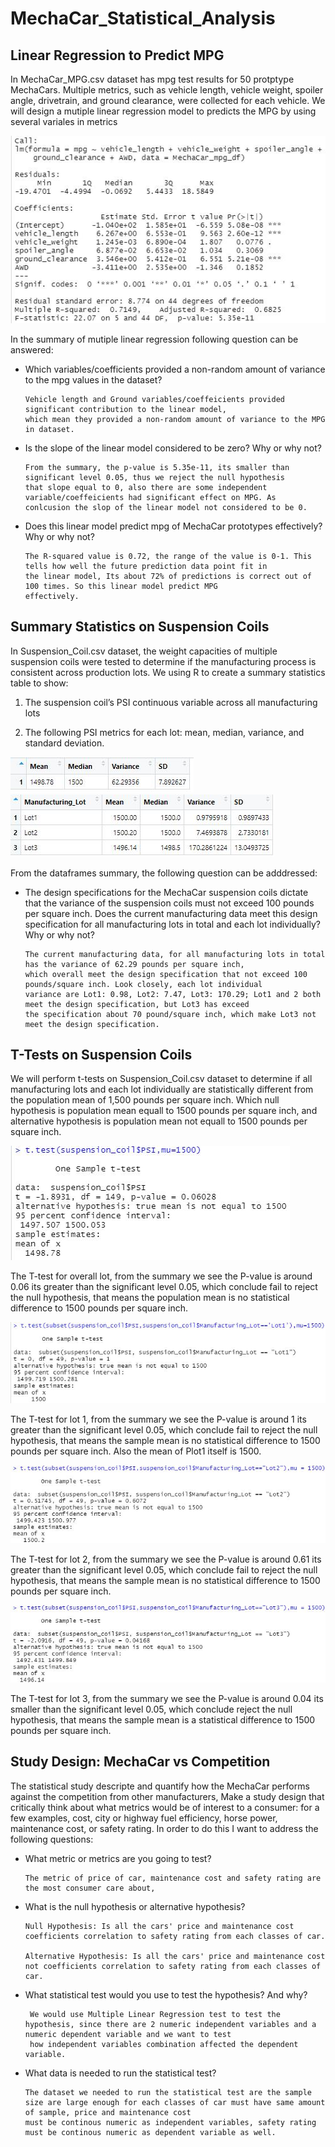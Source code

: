 # MechaCar_Statistical_Analysis

## Linear Regression to Predict MPG
In MechaCar_MPG.csv dataset has mpg test results for 50 protptype MechaCars. Multiple metrics, such as vehicle length, vehicle weight, spoiler angle, drivetrain, and ground clearance, were collected for each vehicle. We will design a mutiple linear regression model to predicts the MPG by using several variales in metrics

![summary_multi_lm](https://github.com/hayden0098/MechaCar_Statistical_Analysis/blob/main/screenshot/summary_multi_lm.jpg)

In the summary of mutiple linear regression following question can be answered:

* Which variables/coefficients provided a non-random amount of variance to the mpg values in the dataset?
  
      Vehicle length and Ground variables/coeffeicients provided significant contribution to the linear model, 
      which mean they provided a non-random amount of variance to the MPG in dataset.
* Is the slope of the linear model considered to be zero? Why or why not?

      From the summary, the p-value is 5.35e-11, its smaller than significant level 0.05, thus we reject the null hypothesis 
      that slope equal to 0, also there are some independent variable/coeffeicients had significant effect on MPG. As 
      conlcusion the slop of the linear model not considered to be 0.
* Does this linear model predict mpg of MechaCar prototypes effectively? Why or why not?

      The R-squared value is 0.72, the range of the value is 0-1. This tells how well the future prediction data point fit in 
      the linear model, Its about 72% of predictions is correct out of 100 times. So this linear model predict MPG 
      effectively.

## Summary Statistics on Suspension Coils
In Suspension_Coil.csv dataset, the weight capacities of multiple suspension coils were tested to determine if the manufacturing process is consistent across production lots. We using R to create a summary statistics table to show:

1. The suspension coil’s PSI continuous variable across all manufacturing lots

2. The following PSI metrics for each lot: mean, median, variance, and standard deviation.

![total_summary](https://github.com/hayden0098/MechaCar_Statistical_Analysis/blob/main/screenshot/total_summary.jpg) ![lot_summary](https://github.com/hayden0098/MechaCar_Statistical_Analysis/blob/main/screenshot/lot_summary.jpg)

From the dataframes summary, the following question can be adddressed:
* The design specifications for the MechaCar suspension coils dictate that the variance of the suspension coils must not exceed 100 pounds per square inch. Does the current manufacturing data meet this design specification for all manufacturing lots in total and each lot individually? Why or why not?

      The current manufacturing data, for all manufacturing lots in total has the variance of 62.29 pounds per square inch, 
      which overall meet the design specification that not exceed 100 pounds/square inch. Look closely, each lot individual 
      variance are Lot1: 0.98, Lot2: 7.47, Lot3: 170.29; Lot1 and 2 both meet the design specification, but Lot3 has exceed 
      the specification about 70 pound/square inch, which make Lot3 not meet the design specification.

## T-Tests on Suspension Coils
We will perform t-tests on Suspension_Coil.csv dataset to determine if all manufacturing lots and each lot individually are statistically different from the population mean of 1,500 pounds per square inch. Which null hypothesis is population mean equall to 1500 pounds per square inch, and alternative hypothesis is population mean not equall to 1500 pounds per square inch.

![all-lot-t-test](https://github.com/hayden0098/MechaCar_Statistical_Analysis/blob/main/screenshot/overall_t_test.jpg)

The T-test for overall lot, from the summary we see the P-value is around 0.06 its greater than the significant level 0.05, which conclude fail to reject the null hypothesis, that means the population mean is no statistical difference to 1500 pounds per square inch.

![Lot1-t-test](https://github.com/hayden0098/MechaCar_Statistical_Analysis/blob/main/screenshot/lot1_t_test.jpg)

The T-test for lot 1, from the summary we see the P-value is around 1 its greater than the significant level 0.05, which conclude fail to reject the null hypothesis, that means the sample mean is no statistical difference to 1500 pounds per square inch. Also the mean of Plot1 itself is 1500.

![Lot2-t-test](https://github.com/hayden0098/MechaCar_Statistical_Analysis/blob/main/screenshot/lot2_t_test.jpg)

The T-test for lot 2, from the summary we see the P-value is around 0.61 its greater than the significant level 0.05, which conclude fail to reject the null hypothesis, that means the sample mean is no statistical difference to 1500 pounds per square inch.

![Lot3-t-test](https://github.com/hayden0098/MechaCar_Statistical_Analysis/blob/main/screenshot/lot3_t_test.jpg)

The T-test for lot 3, from the summary we see the P-value is around 0.04 its smaller than the significant level 0.05, which conclude reject the null hypothesis, that means the sample mean is a statistical difference to 1500 pounds per square inch.

## Study Design: MechaCar vs Competition
The statistical study descripte and quantify how the MechaCar performs against the competition from other manufacturers, Make a study design that critically think about what metrics would be of interest to a consumer: for a few examples, cost, city or highway fuel efficiency, horse power, maintenance cost, or safety rating. In order to do this I want to address the following questions:

* What metric or metrics are you going to test?
        
      The metric of price of car, maintenance cost and safety rating are the most consumer care about, 
* What is the null hypothesis or alternative hypothesis?

      Null Hypothesis: Is all the cars' price and maintenance cost coefficients correlation to safety rating from each classes of car.

      Alternative Hypothesis: Is all the cars' price and maintenance cost not coefficients correlation to safety rating from each classes of car.
* What statistical test would you use to test the hypothesis? And why?

       We would use Multiple Linear Regression test to test the hypothesis, since there are 2 numeric independent variables and a numeric dependent variable and we want to test 
       how independent variables combination affected the dependent variable.
* What data is needed to run the statistical test?

      The dataset we needed to run the statistical test are the sample size are large enough for each classes of car must have same amount of sample, price and maintenance cost 
      must be continous numeric as independent variables, safety rating must be continous numeric as dependent variable as well. 
